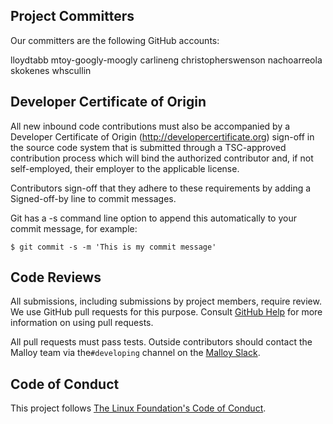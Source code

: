 ## Project Committers

Our committers are the following GitHub accounts:

lloydtabb
mtoy-googly-moogly
carlineng
christopherswenson
nachoarreola
skokenes
whscullin

## Developer Certificate of Origin

All new inbound code contributions must also be accompanied by a Developer
Certificate of Origin (http://developercertificate.org) sign-off in the source
code system that is submitted through a TSC-approved contribution process which
will bind the authorized contributor and, if not self-employed, their employer
to the applicable license.

Contributors sign-off that they adhere to these requirements by adding a
Signed-off-by line to commit messages.

Git has a -s command line option to append this automatically to your commit
message, for example:

```
$ git commit -s -m 'This is my commit message'
```

## Code Reviews

All submissions, including submissions by project members, require review. We
use GitHub pull requests for this purpose. Consult
[GitHub Help](https://help.github.com/articles/about-pull-requests/) for more
information on using pull requests.

All pull requests must pass tests. Outside contributors should contact the Malloy
team via the`#developing` channel on the [Malloy Slack](https://malloydata.github.io/slack).

## Code of Conduct

This project follows
[The Linux Foundation's Code of Conduct](https://lfprojects.org/policies/code-of-conduct/).
